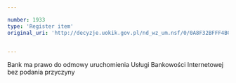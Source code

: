 ```yaml
---

number: 1933
type: 'Register item'
original_uri: 'http://decyzje.uokik.gov.pl/nd_wz_um.nsf/0/0A8F32BFFF4BC393C1257722002D0C4F?OpenDocument'


---
```


Bank ma prawo do odmowy uruchomienia Usługi Bankowości Internetowej bez podania przyczyny
